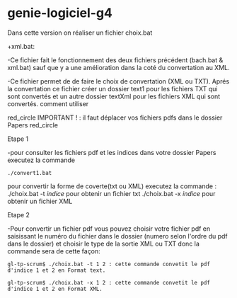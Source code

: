 # genie-logiciel-g4

Dans cette version  on réaliser un fichier choix.bat

+xml.bat:

-Ce fichier fait le fonctionnement des deux fichiers précédent (bach.bat & xml.bat) sauf que y a une amélioration dans la coté du convertation au XML.

-Ce fichier permet de de faire le choix de convertation (XML ou TXT). Aprés la convertation ce fichier créer un dossier text1 pour les fichiers TXT qui sont convertés et un autre dossier textXml pour les fichiers XML qui sont convertés.
comment utiliser

red_circle IMPORTANT ! : il faut déplacer vos fichiers pdfs dans le dossier Papers red_circle

Etape 1

-pour consulter les fichiers pdf et les indices dans votre dossier Papers executez la commande

    ./convert1.bat


pour convertir la forme de coverte(txt ou XML)
executez la commande :
     ./choix.bat -t *indice* pour  obtenir un fichier txt
     ./choix.bat -x *indice* pour  obtenir un fichier XML

Etape 2

-Pour convertir un fichier pdf vous pouvez choisir votre fichier pdf en saisissant le numéro du fichier dans le dossier (numero selon l'ordre du pdf dans le dossier) et choisir le type de la sortie XML ou TXT donc la commande sera de cette façon:

    gl-tp-scrum$ ./choix.bat -t 1 2 : cette commande convetit le pdf d'indice 1 et 2 en Format text.

    gl-tp-scrum$ ./choix.bat -x 1 2 : cette commande convetit le pdf d'indice 1 et 2 en Format XML.

